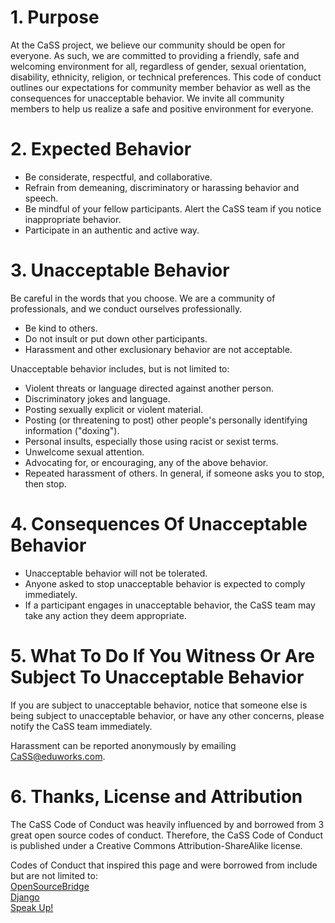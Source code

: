 # 1. Purpose

At the CaSS project, we believe our community should be open for everyone. As such, we are committed to providing a friendly, safe and welcoming environment for all, regardless of gender, sexual orientation, disability, ethnicity, religion, or technical preferences.
This code of conduct outlines our expectations for community member behavior as well as the consequences for unacceptable behavior.
We invite all community members to help us realize a safe and positive environment for everyone.

# 2. Expected Behavior
 
 - Be considerate, respectful, and collaborative.
 - Refrain from demeaning, discriminatory or harassing behavior and speech.
 - Be mindful of your fellow participants. Alert the CaSS team if you notice inappropriate behavior.
 - Participate in an authentic and active way.
 
# 3. Unacceptable Behavior
 
Be careful in the words that you choose. We are a community of professionals, and we conduct ourselves professionally. 

 - Be kind to others. 
 - Do not insult or put down other participants. 
 - Harassment and other exclusionary behavior are not acceptable. 

Unacceptable behavior includes, but is not limited to:
 - Violent threats or language directed against another person.
 - Discriminatory jokes and language.
 - Posting sexually explicit or violent material.
 - Posting (or threatening to post) other people's personally identifying information ("doxing").
 - Personal insults, especially those using racist or sexist terms.
 - Unwelcome sexual attention.
 - Advocating for, or encouraging, any of the above behavior.
 - Repeated harassment of others. In general, if someone asks you to stop, then stop.
 
# 4. Consequences Of Unacceptable Behavior
 
 - Unacceptable behavior will not be tolerated.
 - Anyone asked to stop unacceptable behavior is expected to comply immediately.
 - If a participant engages in unacceptable behavior, the CaSS team may take any action they deem appropriate.

# 5. What To Do If You Witness Or Are Subject To Unacceptable Behavior

If you are subject to unacceptable behavior, notice that someone else is being subject to unacceptable behavior, or have any other concerns, please notify the CaSS team immediately. 

Harassment can be reported anonymously by emailing CaSS@eduworks.com.

# 6. Thanks, License and Attribution
 
The CaSS Code of Conduct was heavily influenced by and borrowed from 3 great open source codes of conduct. Therefore, the CaSS Code of Conduct is published under a Creative Commons Attribution-ShareAlike license.
 
Codes of Conduct that inspired this page and were borrowed from include but are not limited to:  
[OpenSourceBridge](http://opensourcebridge.org/about/code-of-conduct/)  
[Django](https://www.djangoproject.com/conduct/)  
[Speak Up!](http://web.archive.org/web/20141109123859/http:/speakup.io/coc.html)  
 
 

